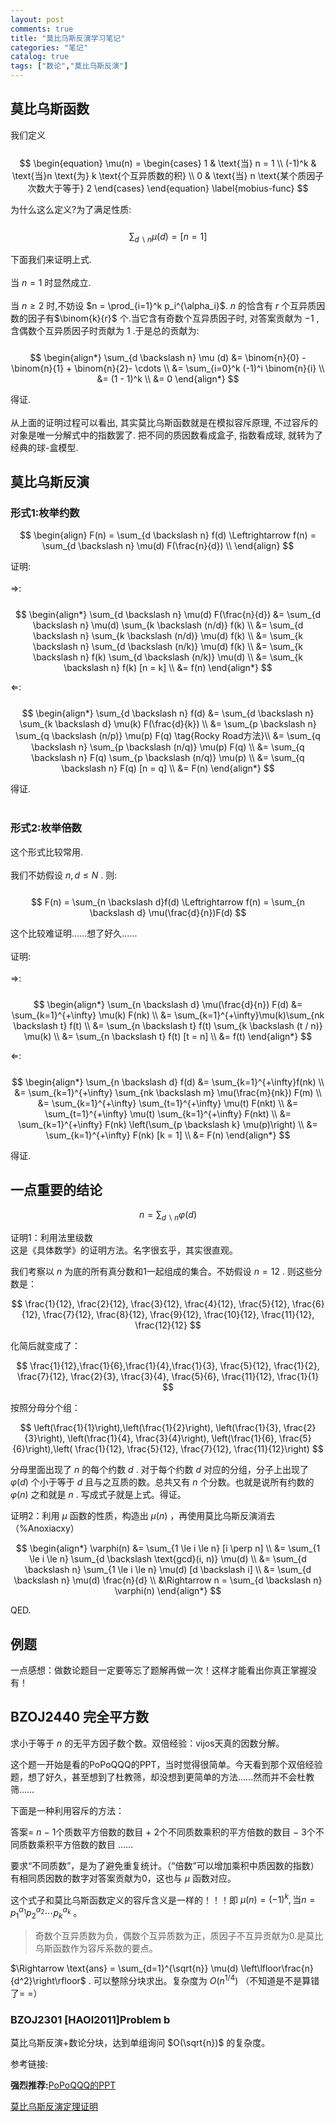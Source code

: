 ```yaml
---
layout: post
comments: true
title: "莫比乌斯反演学习笔记"
categories: "笔记"
catalog: true
tags: ["数论","莫比乌斯反演"]
---
```



## 莫比乌斯函数

我们定义    
​                
$$
\begin{equation}
\mu(n) = \begin{cases}
	1 & \text{当} n = 1 \\
	(-1)^k & \text{当}n \text{为} k \text{个互异质数的积} \\
	0 & \text{当} n \text{某个质因子次数大于等于} 2
\end{cases}
\end{equation} \label{mobius-func}
$$

为什么这么定义?为了满足性质:      
​                 
$$
\begin{equation} \sum_{d \backslash n} \mu (d) = [n = 1] \end{equation}
$$

下面我们来证明上式.     
​           
当 $n = 1$ 时显然成立.      
​             
当 $n \ge 2$ 时,不妨设 $n = \prod_{i=1}^k p_i^{\alpha_i}$.  $n$ 的恰含有 $r$ 个互异质因数的因子有$\binom{k}{r}$ 个.当它含有奇数个互异质因子时, 对答案贡献为 $-1$ , 含偶数个互异质因子时贡献为 $1$ .于是总的贡献为:           
​              
$$
\begin{align*}
\sum_{d \backslash n} \mu (d) &= \binom{n}{0} - \binom{n}{1} + \binom{n}{2}- \cdots \\
&= \sum_{i=0}^k (-1)^i \binom{n}{i} \\
&= (1 - 1)^k \\
&= 0
\end{align*}
$$

得证.    
​              
从上面的证明过程可以看出, 其实莫比乌斯函数就是在模拟容斥原理, 不过容斥的对象是唯一分解式中的指数罢了. 把不同的质因数看成盒子, 指数看成球, 就转为了经典的球-盒模型.      

## 莫比乌斯反演

### 形式1:枚举约数

$$
\begin{align}
F(n) = \sum_{d \backslash n} f(d) \Leftrightarrow f(n) = \sum_{d \backslash n} \mu(d) F(\frac{n}{d}) \\
\end{align}
$$

证明:       
​                  
⇒:        
​            
$$
\begin{align*}
	\sum_{d \backslash n} \mu(d) F(\frac{n}{d})	&= \sum_{d \backslash n} \mu(d) \sum_{k \backslash (n/d)} f(k) \\
	&= \sum_{d \backslash n} \sum_{k \backslash (n/d)} \mu(d) f(k) \\
	&= \sum_{k \backslash n} \sum_{d \backslash (n/k)} \mu(d) f(k) \\
	&= \sum_{k \backslash n} f(k) \sum_{d \backslash (n/k)} \mu(d) \\
	&= \sum_{k \backslash n} f(k) [n = k] \\
	&= f(n)
	\end{align*}
$$

⇐:    
​           
$$
\begin{align*}
	\sum_{d \backslash n} f(d) &= \sum_{d \backslash n} \sum_{k \backslash d} \mu(k) F(\frac{d}{k}) \\
	&= \sum_{p \backslash n} \sum_{q \backslash (n/p)} \mu(p) F(q) \tag{Rocky Road方法}\\
	&= \sum_{q \backslash n} \sum_{p \backslash (n/q)} \mu(p) F(q) \\
	&= \sum_{q \backslash n} F(q) \sum_{p \backslash (n/q)} \mu(p) \\
	&= \sum_{q \backslash n} F(q) [n = q] \\
	&= F(n)
	\end{align*}
$$

得证.          
​           
### 形式2:枚举倍数

这个形式比较常用.           
​              
我们不妨假设 $n, d \le N$ . 则:  
​              
$$
F(n) = \sum_{n \backslash d}f(d) \Leftrightarrow f(n) = \sum_{n \backslash d} \mu(\frac{d}{n})F(d)
$$

这个比较难证明……想了好久……            
​             
证明:            
​                  
⇒:                        
​                
$$
\begin{align*}
\sum_{n \backslash d} \mu(\frac{d}{n}) F(d) &= \sum_{k=1}^{+\infty}  \mu(k) F(nk) \\
&= \sum_{k=1}^{+\infty}\mu(k)\sum_{nk \backslash t} f(t) \\
&= \sum_{n \backslash t} f(t) \sum_{k \backslash (t / n)} \mu(k) \\
&= \sum_{n \backslash t} f(t) [t = n] \\
&= f(t)
\end{align*}
$$

⇐:            
​                   
$$
\begin{align*}
	\sum_{n \backslash d} f(d)  &= \sum_{k=1}^{+\infty}f(nk) \\
	&= \sum_{k=1}^{+\infty} \sum_{nk \backslash m} \mu(\frac{m}{nk}) F(m) \\	
	&= \sum_{k=1}^{+\infty} \sum_{t=1}^{+\infty} \mu(t) F(nkt) \\	
	&= \sum_{t=1}^{+\infty} \mu(t) \sum_{k=1}^{+\infty} F(nkt) \\
	&= \sum_{k=1}^{+\infty} F(nk) \left(\sum_{p \backslash k} \mu(p)\right) \\
	&= \sum_{k=1}^{+\infty} F(nk) [k = 1] \\
	&= F(n)
	\end{align*}
$$

得证.            

## 一点重要的结论

$$
n = \sum_{d \backslash n}\varphi(d)   \tag{欧拉函数的狄利克雷前缀和}
$$

证明1：利用法里级数    
这是《具体数学》的证明方法。名字很玄乎，其实很直观。

我们考察以 $n$ 为底的所有真分数和1一起组成的集合。不妨假设 $n=12$ . 则这些分数是：    

$$
\frac{1}{12}, \frac{2}{12}, \frac{3}{12}, \frac{4}{12}, \frac{5}{12}, \frac{6}{12}, \frac{7}{12}, \frac{8}{12}, \frac{9}{12}, \frac{10}{12}, \frac{11}{12}, \frac{12}{12}
$$

化简后就变成了：      

$$
\frac{1}{12},\frac{1}{6},\frac{1}{4},\frac{1}{3}, \frac{5}{12}, \frac{1}{2}, \frac{7}{12}, \frac{2}{3}, \frac{3}{4}, \frac{5}{6}, \frac{11}{12}, \frac{1}{1}
$$

按照分母分个组：    

$$
\left(\frac{1}{1}\right),\left(\frac{1}{2}\right), \left(\frac{1}{3}, \frac{2}{3}\right), \left(\frac{1}{4}, \frac{3}{4}\right), \left(\frac{1}{6}, \frac{5}{6}\right),\left( \frac{1}{12}, \frac{5}{12}, \frac{7}{12}, \frac{11}{12}\right)
$$

分母里面出现了 $n$ 的每个约数 $d$ . 对于每个约数 $d$ 对应的分组，分子上出现了 $\varphi(d)$ 个小于等于 $d$ 且与之互质的数。总共又有 $n$ 个分数。也就是说所有约数的 $\varphi(n)$ 之和就是 $n$ . 写成式子就是上式。得证。

证明2：利用 $\mu$ 函数的性质，构造出 $\mu(n)$ ，再使用莫比乌斯反演消去（%Anoxiacxy）

$$
\begin{align*}
\varphi(n) &= \sum_{1 \le i \le n} [i \perp n] \\
&= \sum_{1 \le i \le n} \sum_{d  \backslash \text{gcd}(i, n)} \mu(d) \\
&= \sum_{d \backslash n} \sum_{1 \le i \le n} \mu(d) [d \backslash i] \\
&= \sum_{d \backslash n} \mu(d) \frac{n}{d} \\
&\Rightarrow n = \sum_{d \backslash n} \varphi(n)
\end{align*}
$$

QED.

## 例题

一点感想：做数论题目一定要等忘了题解再做一次！这样才能看出你真正掌握没有！

## BZOJ2440 完全平方数

求小于等于 $n$ 的无平方因子数个数。双倍经验：vijos天真的因数分解。

这个题一开始是看的PoPoQQQ的PPT，当时觉得很简单。今天看到那个双倍经验题，想了好久，甚至想到了杜教筛，却没想到更简单的方法……然而并不会杜教筛……

下面是一种利用容斥的方法：

答案= $n$ $-$ $1$个质数平方倍数的数目 $+$ $2$个不同质数乘积的平方倍数的数目 $-$ $3$个不同质数乘积平方倍数的数目 ……

要求“不同质数”，是为了避免重复统计。（“倍数”可以增加乘积中质因数的指数）有相同质因数的数字对答案贡献为0，这也与 $\mu$ 函数对应。

这个式子和莫比乌斯函数定义的容斥含义是一样的！！！即 $\mu(n) = (-1)^k,\text{当} n= p_1^{\alpha_1} p_2^{\alpha_2} \cdots p_k^{\alpha_k}$ 。

>  奇数个互异质数为负，偶数个互异质数为正，质因子不互异贡献为0.是莫比乌斯函数作为容斥系数的要点。

$\Rightarrow \text{ans} = \sum_{d=1}^{\sqrt{n}} \mu(d) \left\lfloor\frac{n}{d^2}\right\rfloor$ . 可以整除分块求出。复杂度为 $O(n^{1/4})$ （不知道是不是算错了= =）

### BZOJ2301 [HAOI2011]Problem b
莫比乌斯反演+数论分块，达到单组询问 $O(\sqrt{n})$ ​的复杂度。




参考链接:                

**强烈推荐:**[PoPoQQQ的PPT](https://wenku.baidu.com/view/fbec9c63ba1aa8114431d9ac.html)                 

[莫比乌斯反演定理证明](http://blog.csdn.net/outer_form/article/details/50588307)              